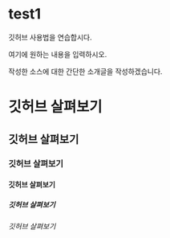 # test1
깃허브 사용법을 연습합시다.

여기에 원하는 내용을 입력하시오.

작성한 소스에 대한 간단한 소개글을 작성하겠습니다.


# 깃허브 살펴보기

## 깃허브 살펴보기

### 깃허브 살펴보기

#### 깃허브 살펴보기

##### 깃허브 살펴보기

###### 깃허브 살펴보기
